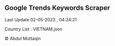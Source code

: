 

## Google Trends Keywords Scraper 
 
Last Update 02-05-2023 , 04:24:21

Country List :
VIETNAM.json



© Abdul Muttaqin 
